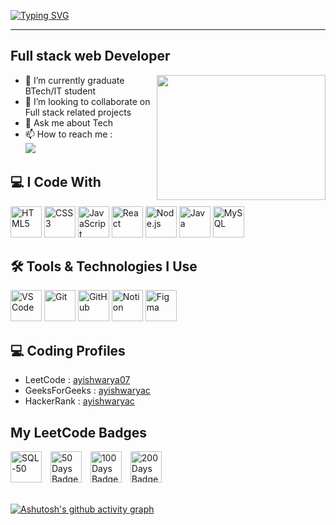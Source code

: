 [![Typing SVG](https://readme-typing-svg.herokuapp.com?font=Fira+Code&pause=1000&color=BE43C4E5&width=435&lines=Hi+there%F0%9F%91%8B%F0%9F%8F%BB;I'm+Ayishwarya.C)](https://git.io/typing-svg)
<hr>

## Full stack web Developer

<img align="right" width="270" height="200" src="https://camo.githubusercontent.com/fe0fd1b92b77bbfcae0c0eb3bbf4a7484ba9231bbd37c12171b8938600a189ea/68747470733a2f2f63646e2e6472696262626c652e636f6d2f75736572732f313331343437352f73637265656e73686f74732f333033313336382f6d652e676966">
                                              
- 🌱 I’m currently graduate BTech/IT student
- 👯 I’m looking to collaborate on Full stack related projects
- 💬 Ask me about Tech
- 📫 How to reach me :
      <br />[<img src="https://img.shields.io/badge/LinkedIn-0077B5?style=for-the-badge&logo=linkedin&logoColor=white" />](https://www.linkedin.com/in/ayishwaryac/)


## 💻 I Code With


 <img src="https://cdn.jsdelivr.net/gh/devicons/devicon/icons/html5/html5-original.svg" alt="HTML5" width="50" height="50"/> <img src="https://cdn.jsdelivr.net/gh/devicons/devicon/icons/css3/css3-original.svg" alt="CSS3" width="50" height="50"/> <img src="https://cdn.jsdelivr.net/gh/devicons/devicon/icons/javascript/javascript-original.svg" alt="JavaScript" width="50" height="50"/> <img src="https://cdn.jsdelivr.net/gh/devicons/devicon/icons/react/react-original.svg" alt="React" width="50" height="50"/> <img src="https://img.icons8.com/fluency/48/node-js.png" alt="Node.js" width="50" height="50"/>  <img src="https://cdn.jsdelivr.net/gh/devicons/devicon/icons/java/java-original.svg" alt="Java" width="50" height="50"/> <img src="https://cdn.jsdelivr.net/gh/devicons/devicon/icons/mysql/mysql-original.svg" alt="MySQL" width="50" height="50"/> 


## 🛠️ Tools & Technologies I Use

<p align="left"> <img src="https://cdn.jsdelivr.net/gh/devicons/devicon/icons/vscode/vscode-original.svg" alt="VS Code" width="50" height="50"/> <img src="https://cdn.jsdelivr.net/gh/devicons/devicon/icons/git/git-original.svg" alt="Git" width="50" height="50"/> <img src="https://cdn-icons-png.flaticon.com/128/15466/15466168.png" alt="GitHub" width="50" height="50" "/> <img src="https://upload.wikimedia.org/wikipedia/commons/e/e9/Notion-logo.svg" alt="Notion" width="50" height="50"/> <img src="https://cdn.jsdelivr.net/gh/devicons/devicon/icons/figma/figma-original.svg" alt="Figma" width="50" height="50"/> </p>


## 💻 Coding Profiles
- LeetCode : [ayishwarya07](https://leetcode.com/u/ayishwarya07/)
- GeeksForGeeks : [ayishwaryac](https://www.geeksforgeeks.org/user/ayishwaryac/)
- HackerRank : [ayishwaryac](https://www.hackerrank.com/profile/ayishwaryac)


## My LeetCode Badges
<span>
  <img src="https://assets.leetcode.com/static_assets/others/Top_SQL_50.gif" alt=" SQL-50" width="50" height="50" style="margin-right: 10px;" />
  <img src="https://assets.leetcode.com/static_assets/marketing/2024-50.gif" alt="50 Days Badge" width="50" height="50" style="margin-right: 10px;" />
  <img src="https://assets.leetcode.com/static_assets/marketing/2024-100-new.gif" alt="100 Days Badge" width="50" height="50" style="margin-right: 10px;" />
  <img src="https://assets.leetcode.com/static_assets/others/200.gif" alt=" 200 Days Badge" width="50" height="50" style="margin-right: 10px;" />
</span>



<br />[![Ashutosh's github activity graph](https://github-readme-activity-graph.vercel.app/graph?username=ayishwaryaC&bg_color=d59acd&color=000000&line=5d2f6a&point=1a1919&area=true&hide_border=true)](https://github.com/ashutosh00710/github-readme-activity-graph)


 

